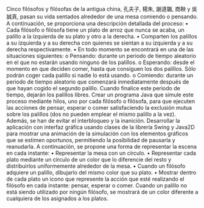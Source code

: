 Cinco filósofos y filósofas de la antigua china, 孔夫子, 楊朱, 謝道韞, 商鞅 y 吳誠真, pasan su vida sentados alrededor
de una mesa comiendo o pensando. A continuación, se proporciona una descripción detallada del proceso:
• Cada filósofo o filósofa tiene un plato de arroz que nunca se acaba, un palillo a la izquierda de su plato y
otro a la derecha.
• Comparten los palillos a su izquierda y a su derecha con quienes se sientan a su izquierda y a su derecha
respectivamente.
• En todo momento se encontrará en una de las situaciones siguientes:
o Pensando: durante un periodo de tiempo aleatorio en el que no estarán usando ninguno de los
palillos.
o Esperando: desde el momento en que deciden comer, hasta que consiguen los dos palillos. Sólo
podrán coger cada palillo si nadie lo está usando.
o Comiendo: durante un periodo de tiempo aleatorio que comenzará inmediatamente después de
que hayan cogido el segundo palillo. Cuando finalice este periodo de tiempo, dejarán los palillos
libres.
Crear un programa Java que simule este proceso mediante hilos, uno por cada filósofo o filósofa, para que ejecuten
las acciones de pensar, esperar o comer satisfaciendo la exclusión mutua sobre los palillos (dos no pueden emplear el
mismo palillo a la vez). Además, se han de evitar el interbloqueo y la inanición. Desarrollar la aplicación con interfaz
gráfica usando clases de la librería Swing y Java2D para mostrar una animación de la simulación con los elementos
gráficos que se estimen oportunos, permitiendo la posibilidad de pausarla y reanudarla.
A continuación, se propone una forma de representar la escena en cada instante:
• Representar la mesa con un círculo.
• Representar cada plato mediante un círculo de un color que lo diferencie del resto y distribuirlos
uniformemente alrededor de la mesa.
• Cuando un filósofo adquiere un palillo, dibujarlo del mismo color que su plato.
• Mostrar dentro de cada plato un icono que represente la acción que esté realizando el filósofo en cada
instante: pensar, esperar o comer.
Cuando un palillo no está siendo utilizado por ningún filósofo, se mostrará de un color diferente a
cualquiera de los asignados a los platos.